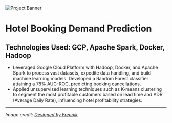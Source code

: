 ![Project Banner](https://raw.githubusercontent.com/Anmolian/Hotel_Booking_Demand_Prediction/Cloud_Computing.jpg)
# Hotel Booking Demand Prediction

## Technologies Used: GCP, Apache Spark, Docker, Hadoop

- Leveraged Google Cloud Platform with Hadoop, Docker, and Apache Spark to process vast datasets, expedite data handling, and build machine learning models. Developed a Random Forest classifier attaining a 78% AUC-ROC, predicting booking cancellations.
- Applied unsupervised learning techniques such as K-means clustering to segment the most profitable customers based on lead time and ADR (Average Daily Rate), influencing hotel profitability strategies.

---

*Image credit: [Designed by Freepik](http://www.freepik.com/)*  
